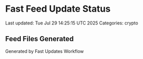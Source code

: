 # Fast Feed Update Status
Last updated: Tue Jul 29 14:25:15 UTC 2025
Categories: crypto

## Feed Files Generated

Generated by Fast Updates Workflow
